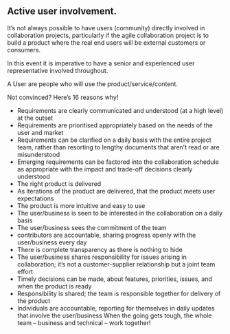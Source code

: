 ## Active user involvement.

It’s not always possible to have users (community) directly involved in collaboration projects, particularly if the agile collaboration project is to build a product where the real end users will be external customers or consumers.

In this event it is imperative to have a senior and experienced user representative involved throughout.

A User are people who will use the product/service/content.

Not convinced? Here’s 16 reasons why!

- Requirements are clearly communicated and understood (at a high level) at the outset
- Requirements are prioritised appropriately based on the needs of the user and market
- Requirements can be clarified on a daily basis with the entire project team, rather than resorting to lengthy documents that aren’t read or are misunderstood
- Emerging requirements can be factored into the collaboration schedule as appropriate with the impact and trade-off decisions clearly understood
- The right product is delivered
- As iterations of the product are delivered, that the product meets user expectations
- The product is more intuitive and easy to use
- The user/business is seen to be interested in the collaboration on a daily basis
- The user/business sees the commitment of the team
- contributors are accountable, sharing progress openly with the user/business every day
- There is complete transparency as there is nothing to hide
- The user/business shares responsibility for issues arising in collaboration; it’s not a customer-supplier relationship but a joint team effort
- Timely decisions can be made, about features, priorities, issues, and when the product is ready
- Responsibility is shared; the team is responsible together for delivery of the product
- Individuals are accountable, reporting for themselves in daily updates that involve the user/business
When the going gets tough, the whole team – business and technical – work together!


